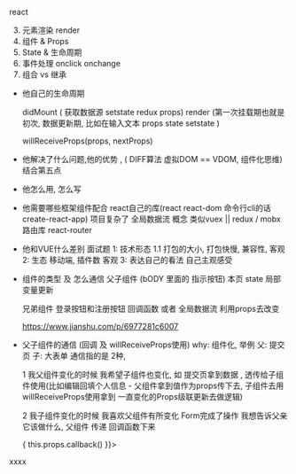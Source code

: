 
react

3. 元素渲染   render
4. 组件 & Props
5. State & 生命周期    
6. 事件处理   onclick onchange
11. 组合 vs 继承


- 他自己的生命周期

  didMount ( 获取数据源  setstate  redux props)
  render   (第一次挂载期也就是初次,  数据更新期, 比如在输入文本 props state setstate  )

  willReceiveProps(props, nextProps)





- 他解决了什么问题,他的优势 , ( DIFF算法 虚拟DOM == VDOM,  组件化思维) 结合第五点

- 他怎么用, 怎么写


- 他需要哪些框架组件配合
   react自己的库(react  react-dom  命令行cli的话 create-react-app)
   项目复杂了 全局数据流 概念 类似vuex  ||  redux / mobx
   路由库 react-router

- 他和VUE什么差别
   面试题
     1: 技术形态   1.1 打包的大小, 打包快慢, 兼容性,   客观  
      2: 生态  移动端, 插件数 客观
      3: 表达自己的看法 自己主观感受

- 组件的类型 及 怎么通信
    父子组件 (bODY 里面的 指示按钮) 本页 state 局部变量更新

    兄弟组件 登录按钮和注册按钮 回调函数 或者 全局数据流 利用props去改变


    https://www.jianshu.com/p/6977281c6007






-  父子组件的通信 (回调 及 willReceiveProps使用)
   why: 组件化, 举例 父: 提交页  子: 大表单
   通信指的是 2种,

    1 我父组件变化的时候 我希望子组件也变化,
      如 提交页拿到数据 , 透传给子组件使用(比如编辑回填个人信息 - 父组件拿到值作为props传下去, 子组件去用willReceiveProps使用拿到 一直变化的Props级联更新去做逻辑)

    2 我子组件变化的时候 我喜欢父组件有所变化
    Form完成了操作 我想告诉父亲它该做什么,
    父组件 传递 回调函数下来


   <SubmitPage >
      <Form callback={} info={SubmitPage.state  == SubmitPage didMount setstate } >
        <Btn onclick={() => {
            this.props.callback()
          }}> </Btn>
      </Form>
  </SubmitPage>

<Router  xxx >
xxxx   <User />
</Router>

<Router>
  <Good />
</Router>

<Router>
  <Student />
</Router>

